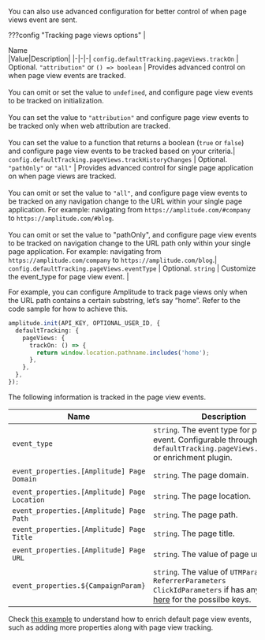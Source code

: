 You can also use advanced configuration for better control of when page views event are sent.

???config "Tracking page views options"
    |<div class="big-column">Name</div>|Value|Description|
    |-|-|-|
    `config.defaultTracking.pageViews.trackOn` | Optional. `"attribution"` or `() => boolean` | Provides advanced control on when page view events are tracked.<br /><br />You can omit or set the value to `undefined`,  and configure page view events to be tracked on initialization.<br /><br />You can set the value to `"attribution"` and configure page view events to be tracked only when web attribution are tracked.<br /><br />You can set the value to a function that returns a boolean (`true` or `false`) and configure page view events to be tracked based on your criteria.|
    `config.defaultTracking.pageViews.trackHistoryChanges` | Optional. `"pathOnly"` or `"all"` | Provides advanced control for single page application on when page views are tracked.<br /><br />You can omit or set the value to `"all"`, and configure page view events to be tracked on any navigation change to the URL within your single page application. For example: navigating from `https://amplitude.com/#company` to `https://amplitude.com/#blog`.<br /><br />You can omit or set the value to "pathOnly",  and configure page view events to be tracked on navigation change to the URL path only within your single page application. For example: navigating from `https://amplitude.com/company` to `https://amplitude.com/blog`.|
    `config.defaultTracking.pageViews.eventType` | Optional. `string` | Customize the event_type for page view event. |

For example, you can configure Amplitude to track page views only when the URL path contains a certain substring, let’s say “home”. Refer to the code sample for how to achieve this.

```ts
amplitude.init(API_KEY, OPTIONAL_USER_ID, {
  defaultTracking: {
    pageViews: {
      trackOn: () => {
        return window.location.pathname.includes('home');
      },
    },
  },
});
```

The following information is tracked in the page view events.

|<div class="big-column">Name</div>| Description| Default Value|
|---|----|---|
|`event_type`| `string`. The event type for page view event. Configurable through `defaultTracking.pageViews.eventType` or enrichment plugin. | `[Amplitude] Page Viewed` from version 1.9.1. |
|`event_properties.[Amplitude] Page Domain`| `string`. The page domain. | location.hostname or ''. |
|`event_properties.[Amplitude] Page Location`| `string`. The page location. | location.href or ''. |
|`event_properties.[Amplitude] Page Path`| `string`. The page path. | location.path or ''.|
|`event_properties.[Amplitude] Page Title`| `string`. The page title. | document.title or ''.|
|`event_properties.[Amplitude] Page URL`| `string`. The value of page url. | location.href.split('?')[0] or ``.|
|`event_properties.${CampaignParam}`| `string`. The value of `UTMParameters` `ReferrerParameters` `ClickIdParameters` if has any. Check [here](./#web-attribution) for the possilbe keys. | Any undefined campaignParam or `undefined`. |

Check [this example](https://github.com/amplitude/Amplitude-TypeScript/blob/main/examples/plugins/page-view-tracking-enrichment/index.ts) to understand how to enrich default page view events, such as adding more properties along with page view tracking.